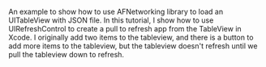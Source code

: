 An example to show how to use AFNetworking library to load an UITableView with JSON file.
In this tutorial, I show how to use UIRefreshControl to create a pull to refresh app from the TableView in Xcode. 
I originally add two items to the tableview, and there is a button to add more items to the tableview, 
but the tableview doesn't refresh until we pull the tableview down to refresh.
